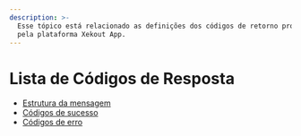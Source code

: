 ```yaml
---
description: >-
  Esse tópico está relacionado as definições dos códigos de retorno providos
  pela plataforma Xekout App.
---
```


# Lista de Códigos de Resposta

* [Estrutura da mensagem](../message-structure.md)
* [Códigos de sucesso](success/)
* [Códigos de erro](error/)

